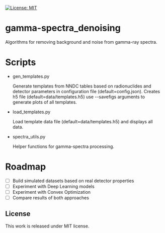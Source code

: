 [![License: MIT](https://img.shields.io/badge/License-MIT-yellow.svg)](https://github.com/mpc6/AudioRNN/blob/master/LICENSE.txt)

# gamma-spectra_denoising
Algorithms for removing background and noise from gamma-ray spectra.

# Scripts
- gen_templates.py 

  Generate templates from NNDC tables based on radionuclides and detector parameters in configuration file (default=config.json). Creates h5 file (default=data/templates.h5) use --savefigs arguments to generate plots of all templates.
- load_templates.py

  Load template data file (default=data/templates.h5) and displays all data.
- spectra_utils.py

  Helper functions for gamma-spectra processing.
  
# Roadmap

- [ ] Build simulated datasets based on real detector properties
- [ ] Experiment with Deep Learning models
- [ ] Experiment with Convex Optimization 
- [ ] Compare results of both approaches

## License
This work is released under MIT license.
